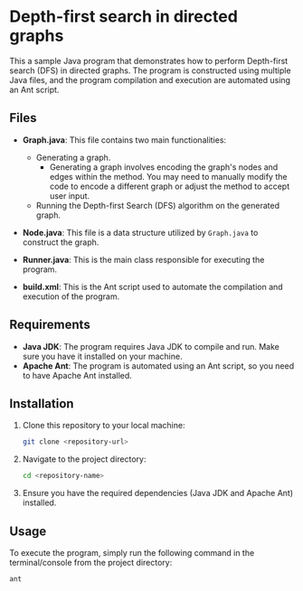 # Depth-first search in directed graphs

This a sample Java program that demonstrates how to perform Depth-first search (DFS) in directed graphs. The program is constructed using multiple Java files, and the program compilation and execution are automated using an Ant script.

## Files

- **Graph.java**: This file contains two main functionalities:
    - Generating a graph.
        - Generating a graph involves encoding the graph's nodes and edges within the method. You may need to manually modify the code to encode a different graph or adjust the method to accept user input.
    - Running the Depth-first Search (DFS) algorithm on the generated graph.

- **Node.java**: This file is a data structure utilized by `Graph.java` to construct the graph.

- **Runner.java**: This is the main class responsible for executing the program.

- **build.xml**: This is the Ant script used to automate the compilation and execution of the program.

## Requirements

- **Java JDK**: The program requires Java JDK to compile and run. Make sure you have it installed on your machine.
- **Apache Ant**: The program is automated using an Ant script, so you need to have Apache Ant installed.

## Installation

1. Clone this repository to your local machine:

    ```bash
    git clone <repository-url>
    ```

2. Navigate to the project directory:

    ```bash
    cd <repository-name>
    ```

3. Ensure you have the required dependencies (Java JDK and Apache Ant) installed.

## Usage

To execute the program, simply run the following command in the terminal/console from the project directory:

```bash
ant
